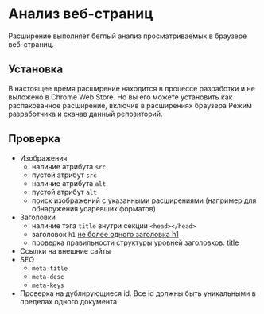 # Анализ веб-страниц

Расширение выполняет беглый анализ просматриваемых в браузере веб-страниц.

## Установка

В настоящее время расширение находится в процессе разработки и не выложено в Chrome Web Store. Но вы его можете установить как распакованное расширение, включив в расширениях браузера Режим разработчика и скачав данный репозиторий.

## Проверка

- Изображения
    + наличие атрибута `src`
    + пустой атрибут `src`
    + наличие атрибута `alt`
    + пустой атрибут `alt`
    + поиск изображений с указанными расширениями (например для обнаружения усаревших форматов)
- Заголовки
    + наличие тэга `title` внутри секции `<head></head>`
    + заголовок `h1` [не более одного заголовка h1](https://developer.mozilla.org/ru/docs/Web/HTML/Element/Heading_Elements#%D0%B8%D0%B7%D0%B1%D0%B5%D0%B3%D0%B0%D0%B9%D1%82%D0%B5_%D0%B8%D1%81%D0%BF%D0%BE%D0%BB%D1%8C%D0%B7%D0%BE%D0%B2%D0%B0%D0%BD%D0%B8%D1%8F_%D0%BD%D0%B5%D1%81%D0%BA%D0%BE%D0%BB%D1%8C%D0%BA%D0%B8%D1%85_%D1%8D%D0%BB%D0%B5%D0%BC%D0%B5%D0%BD%D1%82%D0%BE%D0%B2_h1_%D0%BD%D0%B0_%D0%BE%D0%B4%D0%BD%D0%BE%D0%B9_%D1%81%D1%82%D1%80%D0%B0%D0%BD%D0%B8%D1%86%D0%B5)
    + проверка правильности структуры уровней заголовков. [title](https://developer.mozilla.org/ru/docs/Web/HTML/Element/Heading_Elements#%D0%BD%D0%B0%D0%B2%D0%B8%D0%B3%D0%B0%D1%86%D0%B8%D1%8F)
- Ссылки на внешние сайты
- SEO
    + `meta-title`
    + `meta-desc`
    + `meta-keys`
- Проверка на дублирующиеся id. Все id должны быть уникальными в пределах одного документа.
